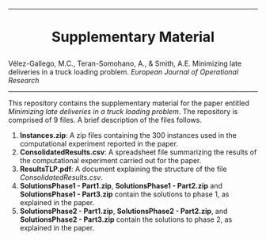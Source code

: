 ***
# <p align="center">Supplementary Material</p>

Vélez-Gallego, M.C., Teran-Somohano, A., & Smith, A.E. Minimizing late deliveries in a truck loading problem. *European Journal of Operational Research*
***
 This repository contains the supplementary material for the paper entitled *Minimizing late deliveries in a truck loading problem*. The repository is comprised of 9 files. A brief description of the files follows.
 1. **Instances.zip**: A zip files containing the 300 instances used in the computational experiment reported in the paper.
 2. **ConsolidatedResults.csv**: A spreadsheet file summarizing the results of the computational experiment carried out for
the paper.
3. **ResultsTLP.pdf**: A document explaining the structure of the file *ConsolidatedResults.csv*.
4. **SolutionsPhase1 - Part1.zip**, **SolutionsPhase1 - Part2.zip** and **SolutionsPhase1 - Part3.zip** contain the solutions to phase 1, as explained in the paper.
5. **SolutionsPhase2 - Part1.zip**, **SolutionsPhase2 - Part2.zip**, and **SolutionsPhase2 - Part3.zip** contain the solutions to phase 2, as explained in the paper.
